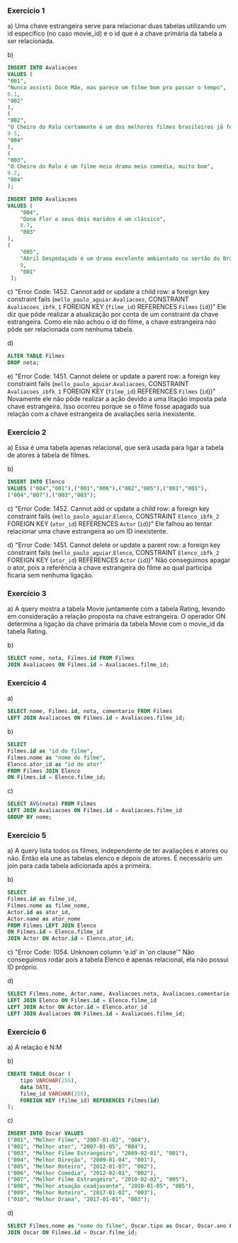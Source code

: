### Exercício 1
a) Uma chave estrangeira serve para relacionar duas tabelas utilizando um id específico (no caso movie_id) e o id que é a chave primária da tabela a ser relacionada.

b)
```SQL
INSERT INTO Avaliacoes
VALUES (
"001",
"Nunca assisti Doce Mãe, mas parece um filme bom pra passar o tempo",
6.1,
"002"
),
(
"002",
"O Cheiro do Ralo certamente é um dos melhores filmes brasileiros já feitos",
9.5,
"004"
),
(
"003",
"O Cheiro do Ralo é um filme meio drama meio comédia, muito bom",
9.2,
"004"
);

INSERT INTO Avaliacoes
VALUES (
	"004",
    "Dona Flor e seus dois maridos é um clássico",
    8.7,
    "003"
),
(
	"005",
    "Abril Despedaçado é um drama excelente ambientado no sertão do Brasil",
    9,
    "001"
 );
 ```

 c) "Error Code: 1452. Cannot add or update a child row: a foreign key constraint fails (`mello_paulo_aguiar`.`Avaliacoes`, CONSTRAINT `Avaliacoes_ibfk_1` FOREIGN KEY (`filme_id`) REFERENCES `Filmes` (`id`))"
 Ele diz que pôde realizar a atualização por conta de um constraint da chave estrangeira. Como ele não achou o id do filme, a chave estrangeira não pôde ser relacionada com nenhuma tabela.

 d) 
 ```SQL
ALTER TABLE Filmes
DROP nota;
```

e) "Error Code: 1451. Cannot delete or update a parent row: a foreign key constraint fails (`mello_paulo_aguiar`.`Avaliacoes`, CONSTRAINT `Avaliacoes_ibfk_1` FOREIGN KEY (`filme_id`) REFERENCES `Filmes` (`id`))"
Novamente ele não pôde realizar a ação devido a uma litação imposta pela chave estrangeira. Isso ocorreu porque se o filme fosse apagado sua relação com a chave estrangeira de avaliações seria inexistente.

### Exercício 2
a) Essa é uma tabela apenas relacional, que será usada para ligar a tabela de atores à tabela de filmes.

b)
```SQL
INSERT INTO Elenco
VALUES ("004","001"),("001","006"),("002","005"),("001","001"),
("004","007"),("003","003");
```

c) "Error Code: 1452. Cannot add or update a child row: a foreign key constraint fails (`mello_paulo_aguiar`.`Elenco`, CONSTRAINT `Elenco_ibfk_2` FOREIGN KEY (`ator_id`) REFERENCES `Actor` (`id`))"
Ele falhou ao tentar relacionar uma chave estrangeira ao um ID inexistente.

d) "Error Code: 1451. Cannot delete or update a parent row: a foreign key constraint fails (`mello_paulo_aguiar`.`Elenco`, CONSTRAINT `Elenco_ibfk_2` FOREIGN KEY (`ator_id`) REFERENCES `Actor` (`id`))"
Não conseguimos apagar o ator, pois a referência a chave estrangeira do filme ao qual participa ficaria sem nenhuma ligação.

### Exercício 3
a) A query mostra a tabela Movie juntamente com a tabela Rating, levando em consideração a relação proposta na chave estrangeira. O operador ON determina a ligação da chave primária da tabela Movie com o movie_id da tabela Rating.

b)
```SQL
SELECT nome, nota, Filmes.id FROM Filmes
JOIN Avaliacoes ON Filmes.id = Avaliacoes.filme_id;
```

### Exercício 4
a)
```SQL
SELECT nome, Filmes.id, nota, comentario FROM Filmes
LEFT JOIN Avaliacoes ON Filmes.id = Avaliacoes.filme_id;
```

b)
```SQL
SELECT 
Filmes.id as "id do filme", 
Filmes.nome as "nome do filme", 
Elenco.ator_id as "id do ator"
FROM Filmes JOIN Elenco
ON Filmes.id = Elenco.filme_id;
```

c)
```SQL
SELECT AVG(nota) FROM Filmes
LEFT JOIN Avaliacoes ON Filmes.id = Avaliacoes.filme_id
GROUP BY nome;
```

### Exercício 5
a) A query lista todos os filmes, independente de ter avaliações e atores ou não. Então ela une as tabelas elenco e depois de atores. É necessário um join para cada tabela adicionada após a primeira.

b)
```SQL
SELECT 
Filmes.id as filme_id, 
Filmes.nome as filme_nome, 
Actor.id as ator_id,
Actor.name as ator_nome
FROM Filmes LEFT JOIN Elenco 
ON Filmes.id = Elenco.filme_id
JOIN Actor ON Actor.id = Elenco.ator_id;
```

c) "Error Code: 1054. Unknown column 'e.id' in 'on clause'"
Não conseguimos rodar pois a tabela Elenco é apenas relacional, ela não possui ID próprio.

d)
```SQL
SELECT Filmes.nome, Actor.name, Avaliacoes.nota, Avaliacoes.comentario FROM Filmes
LEFT JOIN Elenco ON Filmes.id = Elenco.filme_id
LEFT JOIN Actor ON Actor.id = Elenco.ator_id
LEFT JOIN Avaliacoes ON Filmes.id = Avaliacoes.filme_id;
```

### Exercício 6
a) A relação é N:M

b)
```SQL
CREATE TABLE Oscar (
	tipo VARCHAR(255),
	data DATE,
	filme_id VARCHAR(255),
	FOREIGN KEY (filme_id) REFERENCES Filmes(id)
);
```

c)
```SQL
INSERT INTO Oscar VALUES 
("001", "Melhor Filme", "2007-01-02", "004"),
("002", "Melhor ator", "2007-01-05", "004"),
("003", "Melhor Filme Estrangeiro", "2009-02-01", "001"),
("004", "Melhor Direção", "2009-01-04", "001"),
("005", "Melhor Roteiro", "2012-01-07", "002"),
("006", "Melhor Comédia", "2012-02-01", "002"),
("007", "Melhor Filme Estrangeiro", "2010-02-02", "005"),
("008", "Melhor atuação coadjuvante", "2010-01-05", "005"),
("009", "Melhor Roteiro", "2017-01-02", "003"),
("010", "Melhor Drama", "2017-01-01", "003");
```

d) 
```SQL
SELECT Filmes.nome as "nome do filme", Oscar.tipo as Oscar, Oscar.ano FROM Filmes
JOIN Oscar ON Filmes.id = Oscar.filme_id;
```
